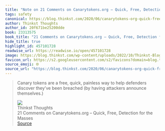 ```yaml
---
title: "Note on 21 Comments on Canarytokens.org – Quick, Free, Detection for the Masses via Thinkst Thoughts"
tags: safety
canonical: https://blog.thinkst.com/2020/06/canarytokens-org-quick-free-detection-for-the-masses-2.html
author: Thinkst Thoughts
author_id: 20f671be25200dde
book: 23313575
book_title: "21 Comments on Canarytokens.org – Quick, Free, Detection for the Masses"
hide_title: true
highlight_id: 457101728
readwise_url: https://readwise.io/open/457101728
image: https://blog.thinkst.com/wp-content/uploads/2022/10/Thinkst-Blog-Social-Media-Banner.png
favicon_url: https://s2.googleusercontent.com/s2/favicons?domain=blog.thinkst.com
source_emoji: 🌐
source_url: "https://blog.thinkst.com/2020/06/canarytokens-org-quick-free-detection-for-the-masses-2.html#:~:text=Canary%20tokens%20are,attackers%20announce%20themselves.%29"
---
```


> Canary tokens are a free, quick, painless way to help defenders discover they’ve been breached (by having attackers announce themselves.)
> <div class="quoteback-footer"><div class="quoteback-avatar"><img class="mini-favicon" src="https://s2.googleusercontent.com/s2/favicons?domain=blog.thinkst.com"></div><div class="quoteback-metadata"><div class="metadata-inner"><span style="display:none">FROM:</span><div aria-label="Thinkst Thoughts" class="quoteback-author"> Thinkst Thoughts</div><div aria-label="21 Comments on Canarytokens.org – Quick, Free, Detection for the Masses" class="quoteback-title"> 21 Comments on Canarytokens.org – Quick, Free, Detection for the Masses</div></div></div><div class="quoteback-backlink"><a target="_blank" aria-label="go to the full text of this quotation" rel="noopener" href="https://blog.thinkst.com/2020/06/canarytokens-org-quick-free-detection-for-the-masses-2.html#:~:text=Canary%20tokens%20are,attackers%20announce%20themselves.%29" class="quoteback-arrow"> Source</a></div></div>